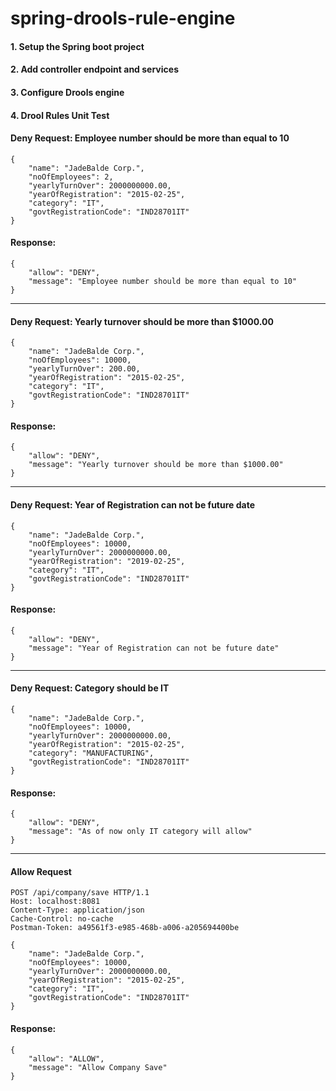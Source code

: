 # spring-drools-rule-engine

#### 1. Setup the Spring boot project
#### 2. Add controller endpoint and services
#### 3. Configure Drools engine
#### 4. Drool Rules Unit Test

#### Deny Request: Employee number should be more than equal to 10
```
{
	"name": "JadeBalde Corp.",
	"noOfEmployees": 2,
	"yearlyTurnOver": 2000000000.00,
	"yearOfRegistration": "2015-02-25",
	"category": "IT",
	"govtRegistrationCode": "IND28701IT"
}
```
#### Response:
```
{
    "allow": "DENY",
    "message": "Employee number should be more than equal to 10"
}
```

--------


#### Deny Request: Yearly turnover should be more than $1000.00
```
{
	"name": "JadeBalde Corp.",
	"noOfEmployees": 10000,
	"yearlyTurnOver": 200.00,
	"yearOfRegistration": "2015-02-25",
	"category": "IT",
	"govtRegistrationCode": "IND28701IT"
}
```
#### Response:
```
{
    "allow": "DENY",
    "message": "Yearly turnover should be more than $1000.00"
}
```

--------


#### Deny Request: Year of Registration can not be future date
```
{
	"name": "JadeBalde Corp.",
	"noOfEmployees": 10000,
	"yearlyTurnOver": 2000000000.00,
	"yearOfRegistration": "2019-02-25",
	"category": "IT",
	"govtRegistrationCode": "IND28701IT"
}
```
#### Response:
```
{
    "allow": "DENY",
    "message": "Year of Registration can not be future date"
}
```

-------


#### Deny Request: Category should be IT
```
{
	"name": "JadeBalde Corp.",
	"noOfEmployees": 10000,
	"yearlyTurnOver": 2000000000.00,
	"yearOfRegistration": "2015-02-25",
	"category": "MANUFACTURING",
	"govtRegistrationCode": "IND28701IT"
}
```
#### Response:
```
{
    "allow": "DENY",
    "message": "As of now only IT category will allow"
}
```

--------


#### Allow Request
```
POST /api/company/save HTTP/1.1
Host: localhost:8081
Content-Type: application/json
Cache-Control: no-cache
Postman-Token: a49561f3-e985-468b-a006-a205694400be

{
	"name": "JadeBalde Corp.",
	"noOfEmployees": 10000,
	"yearlyTurnOver": 2000000000.00,
	"yearOfRegistration": "2015-02-25",
	"category": "IT",
	"govtRegistrationCode": "IND28701IT"
}
```
#### Response:
```
{
    "allow": "ALLOW",
    "message": "Allow Company Save"
}
```
